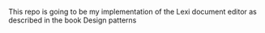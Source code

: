 This repo is going to be my implementation of the Lexi document editor as described in the book Design patterns
